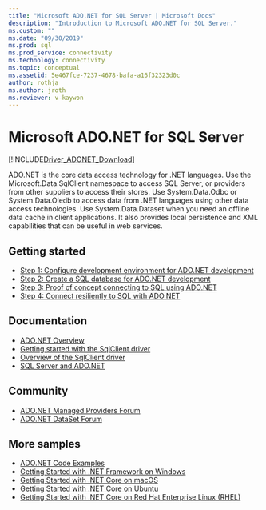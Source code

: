```yaml
---
title: "Microsoft ADO.NET for SQL Server | Microsoft Docs"
description: "Introduction to Microsoft ADO.NET for SQL Server."
ms.custom: ""
ms.date: "09/30/2019"
ms.prod: sql
ms.prod_service: connectivity
ms.technology: connectivity
ms.topic: conceptual
ms.assetid: 5e467fce-7237-4678-bafa-a16f32323d0c
author: rothja
ms.author: jroth
ms.reviewer: v-kaywon
---
```

# Microsoft ADO.NET for SQL Server

[!INCLUDE[Driver_ADONET_Download](../../includes/driver_adonet_download.md)]

ADO.NET is the core data access technology for .NET languages. Use the Microsoft.Data.SqlClient namespace to access SQL Server, or providers from other suppliers to access their stores. Use System.Data.Odbc or System.Data.Oledb to access data from .NET languages using other data access technologies. Use System.Data.Dataset when you need an offline data cache in client applications. It also provides local persistence and XML capabilities that can be useful in web services.  
  
## Getting started  
* [Step 1: Configure development environment for ADO.NET development](step-1-configure-development-environment-ado-net-development.md)  
* [Step 2: Create a SQL database for ADO.NET development](step-2-create-sql-database-ado-net-development.md)  
* [Step 3: Proof of concept connecting to SQL using ADO.NET](step-3-connect-sql-ado-net.md)  
* [Step 4: Connect resiliently to SQL with ADO.NET](step-4-connect-resiliently-sql-ado-net.md)  
  
## Documentation  
* [ADO.NET Overview](https://msdn.microsoft.com/library/e80y5yhx.aspx)
* [Getting started with the SqlClient driver](get-started-sqlclient-driver.md)  
* [Overview of the SqlClient driver](overview-sqlclient-driver.md)  
* [SQL Server and ADO.NET](./sql/index.md)
  
## Community  
* [ADO.NET Managed Providers Forum](https://social.msdn.microsoft.com/Forums/adodotnetdataproviders/threads/)  
* [ADO.NET DataSet Forum](https://social.msdn.microsoft.com/Forums/adodotnetdataset/threads)  
  
## More samples  
* [ADO.NET Code Examples](https://msdn.microsoft.com/library/dw70f090.aspx)  
* [Getting Started with .NET Framework on Windows](https://www.microsoft.com/sql-server/developer-get-started/csharp/win/)
* [Getting Started with .NET Core on macOS](https://www.microsoft.com/sql-server/developer-get-started/csharp/macos/)
* [Getting Started with .NET Core on Ubuntu](https://www.microsoft.com/sql-server/developer-get-started/csharp/ubuntu/)
* [Getting Started with .NET Core on Red Hat Enterprise Linux (RHEL)](https://www.microsoft.com/sql-server/developer-get-started/csharp/rhel/)
  
